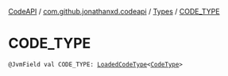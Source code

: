 [CodeAPI](../../index.md) / [com.github.jonathanxd.codeapi](../index.md) / [Types](index.md) / [CODE_TYPE](.)

# CODE_TYPE

`@JvmField val CODE_TYPE: `[`LoadedCodeType`](../../com.github.jonathanxd.codeapi.type/-loaded-code-type/index.md)`<`[`CodeType`](../../com.github.jonathanxd.codeapi.type/-code-type/index.md)`>`